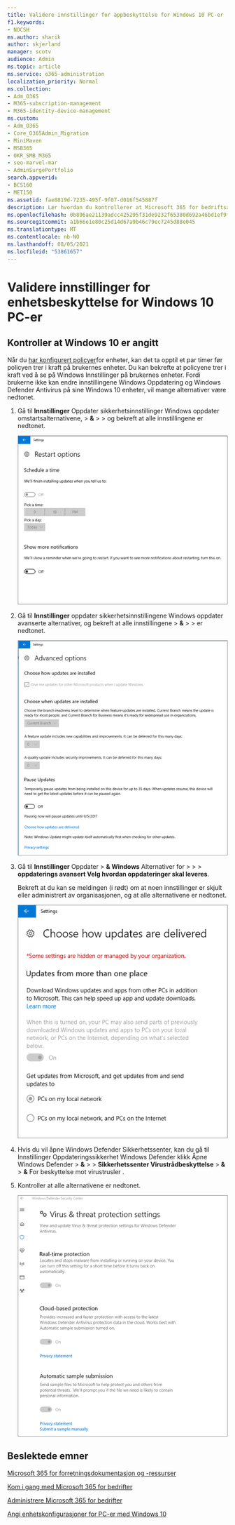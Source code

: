 ```yaml
---
title: Validere innstillinger for appbeskyttelse for Windows 10 PC-er
f1.keywords:
- NOCSH
ms.author: sharik
author: skjerland
manager: scotv
audience: Admin
ms.topic: article
ms.service: o365-administration
localization_priority: Normal
ms.collection:
- Adm_O365
- M365-subscription-management
- M365-identity-device-management
ms.custom:
- Adm_O365
- Core_O365Admin_Migration
- MiniMaven
- MSB365
- OKR_SMB_M365
- seo-marvel-mar
- AdminSurgePortfolio
search.appverid:
- BCS160
- MET150
ms.assetid: fae8819d-7235-495f-9f07-d016f545887f
description: Lær hvordan du kontrollerer at Microsoft 365 for bedriftsappbeskyttelse trer i kraft på brukernes Windows 10 enheter.
ms.openlocfilehash: 0b896ae21139adcc425295f31de9232f65380d692a46bd1ef9f81d4516e0e9ec
ms.sourcegitcommit: a1b66e1e80c25d14d67a9b46c79ec7245d88e045
ms.translationtype: MT
ms.contentlocale: nb-NO
ms.lasthandoff: 08/05/2021
ms.locfileid: "53861657"
---
```

# <a name="validate-device-protection-settings-for-windows-10-pcs"></a>Validere innstillinger for enhetsbeskyttelse for Windows 10 PC-er

## <a name="verify-that-windows-10-device-policies-are-set"></a>Kontroller at Windows 10 er angitt

Når du [har konfigurert policyer](protection-settings-for-windows-10-pcs.md)for enheter, kan det ta opptil et par timer før policyen trer i kraft på brukernes enheter. Du kan bekrefte at policyene trer i kraft ved å se på Windows Innstillinger på brukernes enheter. Fordi brukerne ikke kan endre innstillingene Windows Oppdatering og Windows Defender Antivirus på sine Windows 10 enheter, vil mange alternativer være nedtonet.
  
1. Gå til **Innstillinger** Oppdater sikkerhetsinnstillinger Windows oppdater omstartsalternativene, \> **&amp;** \>  \>  og bekreft at alle innstillingene er nedtonet. 
    
    ![Alle alternativene for Omstart er nedtonet.](../media/31308da9-18b0-47c5-bbf6-d5fa6747c376.png)
  
2. Gå til **Innstillinger** oppdater sikkerhetsinnstillingene Windows oppdater avanserte alternativer, og bekreft at alle innstillingene \> **&amp;** \>  \>  er nedtonet. 
    
    ![Windows Avanserte oppdateringsalternativer er nedtonet.](../media/049cf281-d503-4be9-898b-c0a3286c7fc2.png)
  
3. Gå til **Innstillinger** Oppdater \> **&amp; Windows** Alternativer for \>  \>  \> **oppdaterings avansert Velg hvordan oppdateringer skal leveres**.
    
    Bekreft at du kan se meldingen (i rødt) om at noen innstillinger er skjult eller administrert av organisasjonen, og at alle alternativene er nedtonet.
    
    ![Velg hvordan oppdateringer leveres-siden angir at innstillingene er skjult eller administrert av organisasjonen.](../media/6b3e37c5-da41-4afd-9983-b4f406216b59.png)
  
4. Hvis du vil åpne Windows Defender Sikkerhetssenter, kan du gå til Innstillinger Oppdateringssikkerhet  Windows Defender klikk Åpne Windows Defender \> **&amp;** \>  \> **Sikkerhetssenter Virustrådbeskyttelse** \> **&amp;** \> **&amp;** For beskyttelse mot virustrusler . 
    
5. Kontroller at alle alternativene er nedtonet. 
    
    ![Innstillingene for virus- og trusselbeskyttelse er nedtonet.](../media/9ca68d40-a5d9-49d7-92a4-c581688b5926.png)
  
## <a name="related-topics"></a>Beslektede emner

[Microsoft 365 for forretningsdokumentasjon og -ressurser](./index.yml)
  
[Kom i gang med Microsoft 365 for bedrifter](microsoft-365-business-overview.md)
  
[Administrere Microsoft 365 for bedrifter](manage.md)
  
[Angi enhetskonfigurasjoner for PC-er med Windows 10](protection-settings-for-windows-10-pcs.md)
